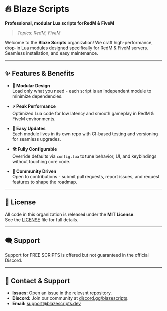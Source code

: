 # 🔥 Blaze Scripts

**Professional, modular Lua scripts for RedM & FiveM**

> *Topics: RedM, FiveM*

Welcome to the **Blaze Scripts** organization! We craft high-performance, drop-in Lua modules designed specifically for RedM & FiveM servers. Seamless installation, and easy maintenance.

---

## ✨ Features & Benefits

- **🔧 Modular Design**  
  Load only what you need - each script is an independent module to minimize dependencies.

- **⚡ Peak Performance**  
  Optimized Lua code for low latency and smooth gameplay in RedM & FiveM environments.

- **🔄 Easy Updates**  
  Each module lives in its own repo with CI-based testing and versioning for seamless upgrades.

- **🛠️ Fully Configurable**  
  Override defaults via `config.lua` to tune behavior, UI, and keybindings without touching core code.

- **🤝 Community Driven**  
  Open to contributions - submit pull requests, report issues, and request features to shape the roadmap.

---

## 📄 License

All code in this organization is released under the **MIT License**.  
See the [LICENSE](./LICENSE) file for full details.

---

## 🗨️ Support

Support for FREE SCRIPTS is offered but not guaranteed in the official Discord.

---

## 💬 Contact & Support

- **Issues:** Open an issue in the relevant repository.  
- **Discord:** Join our community at [discord.gg/blazescripts](https://discord.gg/xUcj2R4ZX4).  
- **Email:** [support@blazescripts.dev](mailto:support@blazescripts.dev)  
